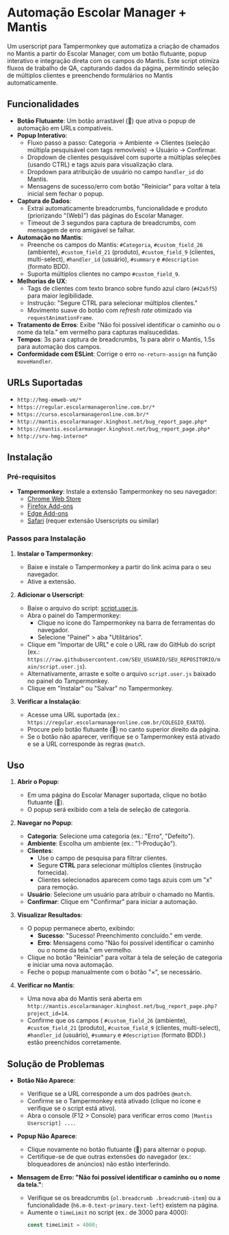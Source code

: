 # Automação Escolar Manager + Mantis

Um userscript para Tampermonkey que automatiza a criação de chamados no Mantis a partir do Escolar Manager, com um botão flutuante, popup interativo e integração direta com os campos do Mantis. Este script otimiza fluxos de trabalho de QA, capturando dados da página, permitindo seleção de múltiplos clientes e preenchendo formulários no Mantis automaticamente.

## Funcionalidades

- **Botão Flutuante**: Um botão arrastável (🦉) que ativa o popup de automação em URLs compatíveis.
- **Popup Interativo**:
  - Fluxo passo a passo: Categoria → Ambiente → Clientes (seleção múltipla pesquisável com tags removíveis) → Usuário → Confirmar.
  - Dropdown de clientes pesquisável com suporte a múltiplas seleções (usando CTRL) e tags azuis para visualização clara.
  - Dropdown para atribuição de usuário no campo `handler_id` do Mantis.
  - Mensagens de sucesso/erro com botão "Reiniciar" para voltar à tela inicial sem fechar o popup.
- **Captura de Dados**:
  - Extrai automaticamente breadcrumbs, funcionalidade e produto (priorizando "(Web)") das páginas do Escolar Manager.
  - Timeout de 3 segundos para captura de breadcrumbs, com mensagem de erro amigável se falhar.
- **Automação no Mantis**:
  - Preenche os campos do Mantis: `#Categoria`, `#custom_field_26` (ambiente), `#custom_field_21` (produto), `#custom_field_9` (clientes, multi-select), `#handler_id` (usuário), `#summary` e `#description` (formato BDD).
  - Suporta múltiplos clientes no campo `#custom_field_9`.
- **Melhorias de UX**:
  - Tags de clientes com texto branco sobre fundo azul claro (`#42a5f5`) para maior legibilidade.
  - Instrução: "Segure CTRL para selecionar múltiplos clientes."
  - Movimento suave do botão com *refresh rate* otimizado via `requestAnimationFrame`.
- **Tratamento de Erros**: Exibe "Não foi possível identificar o caminho ou o nome da tela." em vermelho para capturas malsucedidas.
- **Tempos**: 3s para captura de breadcrumbs, 1s para abrir o Mantis, 1.5s para automação dos campos.
- **Conformidade com ESLint**: Corrige o erro `no-return-assign` na função `moveHandler`.

## URLs Suportadas
- `http://hmg-emweb-vm/*`
- `https://regular.escolarmanageronline.com.br/*`
- `https://curso.escolarmanageronline.com.br/*`
- `http://mantis.escolarmanager.kinghost.net/bug_report_page.php*`
- `https://mantis.escolarmanager.kinghost.net/bug_report_page.php*`
- `http://srv-hmg-interno*`

## Instalação

### Pré-requisitos
- **Tampermonkey**: Instale a extensão Tampermonkey no seu navegador:
  - [Chrome Web Store](https://chrome.google.com/webstore/detail/tampermonkey/dhdgffkkebhmkfjojejmpbldmpobfkfo)
  - [Firefox Add-ons](https://addons.mozilla.org/pt-BR/firefox/addon/tampermonkey/)
  - [Edge Add-ons](https://microsoftedge.microsoft.com/addons/detail/tampermonkey/iikmkjmpaadaobahmlepeloendndfphd)
  - [Safari](https://tampermonkey.net/?browser=safari) (requer extensão Userscripts ou similar)

### Passos para Instalação
1. **Instalar o Tampermonkey**:
   - Baixe e instale o Tampermonkey a partir do link acima para o seu navegador.
   - Ative a extensão.

2. **Adicionar o Userscript**:
   - Baixe o arquivo do script: [script.user.js](https://raw.githubusercontent.com/SEU_USUARIO/SEU_REPOSITORIO/main/script.user.js).
   - Abra o painel do Tampermonkey:
     - Clique no ícone do Tampermonkey na barra de ferramentas do navegador.
     - Selecione "Painel" > aba "Utilitários".
   - Clique em "Importar de URL" e cole o URL raw do GitHub do script (ex.: `https://raw.githubusercontent.com/SEU_USUARIO/SEU_REPOSITORIO/main/script.user.js`).
   - Alternativamente, arraste e solte o arquivo `script.user.js` baixado no painel do Tampermonkey.
   - Clique em "Instalar" ou "Salvar" no Tampermonkey.

3. **Verificar a Instalação**:
   - Acesse uma URL suportada (ex.: `https://regular.escolarmanageronline.com.br/COLEGIO_EXATO`).
   - Procure pelo botão flutuante (🦉) no canto superior direito da página.
   - Se o botão não aparecer, verifique se o Tampermonkey está ativado e se a URL corresponde às regras `@match`.

## Uso

1. **Abrir o Popup**:
   - Em uma página do Escolar Manager suportada, clique no botão flutuante (🦉).
   - O popup será exibido com a tela de seleção de categoria.

2. **Navegar no Popup**:
   - **Categoria**: Selecione uma categoria (ex.: "Erro", "Defeito").
   - **Ambiente**: Escolha um ambiente (ex.: "1-Produção").
   - **Clientes**:
     - Use o campo de pesquisa para filtrar clientes.
     - Segure **CTRL** para selecionar múltiplos clientes (instrução fornecida).
     - Clientes selecionados aparecem como tags azuis com um "x" para remoção.
   - **Usuário**: Selecione um usuário para atribuir o chamado no Mantis.
   - **Confirmar**: Clique em "Confirmar" para iniciar a automação.

3. **Visualizar Resultados**:
   - O popup permanece aberto, exibindo:
     - **Sucesso**: "Sucesso! Preenchimento concluído." em verde.
     - **Erro**: Mensagens como "Não foi possível identificar o caminho ou o nome da tela." em vermelho.
   - Clique no botão "Reiniciar" para voltar à tela de seleção de categoria e iniciar uma nova automação.
   - Feche o popup manualmente com o botão "×", se necessário.

4. **Verificar no Mantis**:
   - Uma nova aba do Mantis será aberta em `http://mantis.escolarmanager.kinghost.net/bug_report_page.php?project_id=14`.
   - Confirme que os campos ( `#custom_field_26` (ambiente), `#custom_field_21` (produto), `#custom_field_9` (clientes, multi-select), `#handler_id` (usuário), `#summary` e `#description` (formato BDD).) estão preenchidos corretamente.

## Solução de Problemas

- **Botão Não Aparece**:
  - Verifique se a URL corresponde a um dos padrões `@match`.
  - Confirme se o Tampermonkey está ativado (clique no ícone e verifique se o script está ativo).
  - Abra o console (F12 > Console) para verificar erros como `[Mantis Userscript] ...`.

- **Popup Não Aparece**:
  - Clique novamente no botão flutuante (🦉) para alternar o popup.
  - Certifique-se de que outras extensões do navegador (ex.: bloqueadores de anúncios) não estão interferindo.

- **Mensagem de Erro: "Não foi possível identificar o caminho ou o nome da tela."**:
  - Verifique se os breadcrumbs (`ol.breadcrumb .breadcrumb-item`) ou a funcionalidade (`h6.m-0.text-primary.text-left`) existem na página.
  - Aumente o `timeLimit` no script (ex.: de 3000 para 4000):
    ```javascript
    const timeLimit = 4000;
